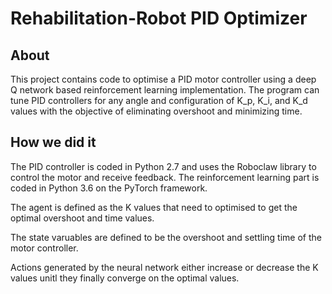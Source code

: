 # Rehabilitation-Robot PID Optimizer

## About
This project contains code to optimise a PID motor controller using a deep Q network based reinforcement learning implementation. The program can tune PID controllers for any angle and configuration of K_p, K_i, and K_d values with the objective of eliminating overshoot and minimizing time.

## How we did it

The PID controller is coded in Python 2.7 and uses the Roboclaw library to control the motor and receive feedback. The reinforcement learning part is coded in Python 3.6 on the PyTorch framework. 

The agent is defined as the K values that need to optimised to get the optimal overshoot and time values. 

The state varuables are defined to be the overshoot and settling time of the motor controller.

Actions generated by the neural network either increase or decrease the K values unitl they finally converge on the optimal values.
